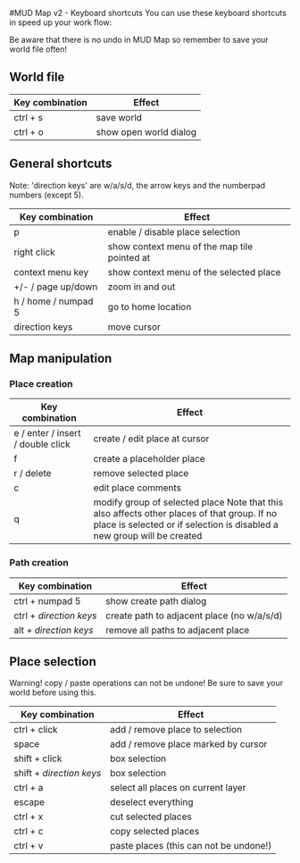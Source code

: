 #MUD Map v2 - Keyboard shortcuts
You can use these keyboard shortcuts in speed up your work flow:

Be aware that there is no undo in MUD Map so remember to save your world file often!

## World file

| Key combination         | Effect                                  |
| ----------------------- | --------------------------------------- |
| ctrl + s                | save world                              |
| ctrl + o                | show open world dialog                  |

## General shortcuts
Note: 'direction keys' are w/a/s/d, the arrow keys and the numberpad numbers (except 5).

| Key combination         | Effect                                       |
| ----------------------- | -------------------------------------------- |
| p                       | enable / disable place selection             |
| right click             | show context menu of the map tile pointed at |
| context menu key        | show context menu of the selected place      |
| +/- / page up/down      | zoom in and out                              |
| h / home / numpad 5     | go to home location                          |
| direction keys          | move cursor                                  |


## Map manipulation

### Place creation

| Key combination                   | Effect                           |
| --------------------------------- | -------------------------------- |
| e / enter / insert / double click | create / edit place at cursor    |
| f                                 | create a placeholder place       |
| r / delete                        | remove selected place            |
| c                                 | edit place comments              |
| q                                 | modify group of selected place Note that this also affects other places of that group. If no place is selected or if selection is disabled a new group will be created  |

### Path creation

| Key combination         | Effect                                     |
| ----------------------- | ------------------------------------------ |
| ctrl + numpad 5         | show create path dialog                    |
| ctrl + *direction keys* | create path to adjacent place (no w/a/s/d) |
| alt + *direction keys*  | remove all paths to adjacent place         |

## Place selection
Warning! copy / paste operations can not be undone! Be sure to save your world before using this.

| Key combination          | Effect                                  | 
| ------------------------ | --------------------------------------- |
| ctrl + click             | add / remove place to selection         |
| space                    | add / remove place marked by cursor     |
| shift + click            | box selection                           |
| shift + *direction keys* | box selection                           |
| ctrl + a                 | select all places on current layer      |
| escape                   | deselect everything                     |
| ctrl + x                 | cut selected places                     |
| ctrl + c                 | copy selected places                    |
| ctrl + v                 | paste places (this can not be undone!)  |
